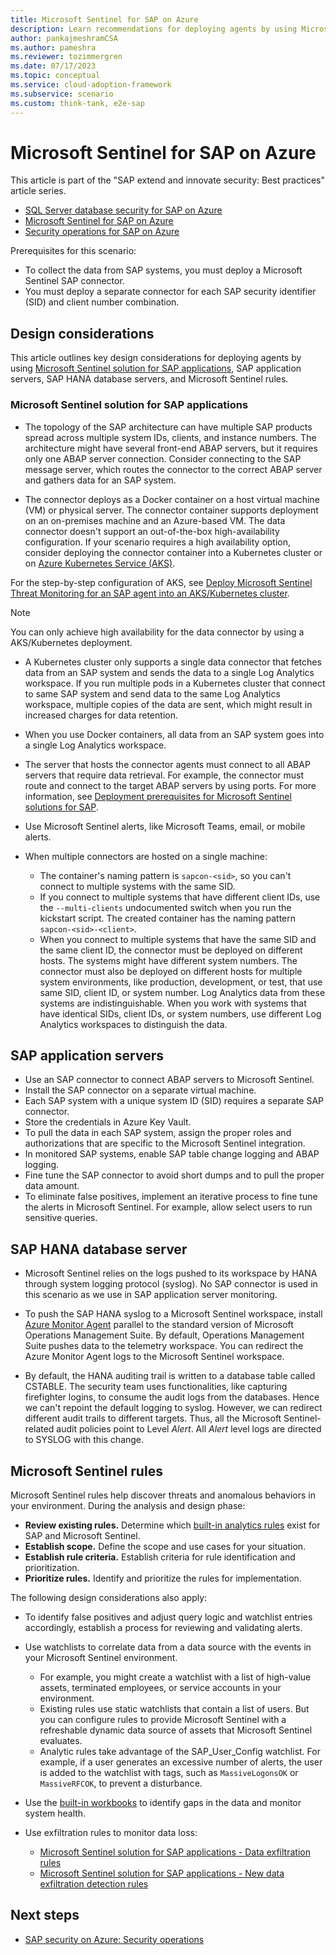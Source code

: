 ```yaml
---
title: Microsoft Sentinel for SAP on Azure
description: Learn recommendations for deploying agents by using Microsoft Sentinel solution for SAP applications, SAP application servers, and SAP HANA database servers.
author: pankajmeshramCSA
ms.author: pameshra
ms.reviewer: tozimmergren
ms.date: 07/17/2023
ms.topic: conceptual
ms.service: cloud-adoption-framework
ms.subservice: scenario
ms.custom: think-tank, e2e-sap
---
```


# Microsoft Sentinel for SAP on Azure

This article is part of the "SAP extend and innovate security: Best practices" article series.

- [SQL Server database security for SAP on Azure](./sap-lza-database-security.md)
- [Microsoft Sentinel for SAP on Azure](./sap-lza-sentinel-for-sap.md)
- [Security operations for SAP on Azure](./sap-lza-security-operations.md)

Prerequisites for this scenario:

- To collect the data from SAP systems, you must deploy a Microsoft Sentinel SAP connector.
- You must deploy a separate connector for each SAP security identifier (SID) and client number combination.

## Design considerations

This article outlines key design considerations for deploying agents by using [Microsoft Sentinel solution for SAP applications](/azure/sentinel/sap/deployment-overview), SAP application servers, SAP HANA database servers, and Microsoft Sentinel rules.

### Microsoft Sentinel solution for SAP applications

- The topology of the SAP architecture can have multiple SAP products spread across multiple system IDs, clients, and instance numbers. The architecture might have several front-end ABAP servers, but it requires only one ABAP server connection. Consider connecting to the SAP message server, which routes the connector to the correct ABAP server and gathers data for an SAP system.

- The connector deploys as a Docker container on a host virtual machine (VM) or physical server. The connector container supports deployment on an on-premises machine and an Azure-based VM. The data connector doesn't support an out-of-the-box high-availability configuration. If your scenario requires a high availability option, consider deploying the connector container into a Kubernetes cluster or on [Azure Kubernetes Service (AKS)](/azure/aks/intro-kubernetes).

For the step-by-step configuration of AKS, see [Deploy Microsoft Sentinel Threat Monitoring for an SAP agent into an AKS/Kubernetes cluster](https://techcommunity.microsoft.com/t5/microsoft-sentinel-blog/deploying-microsoft-sentinel-threat-monitoring-for-sap-agent/ba-p/3528040).

> [!NOTE]
>You can only achieve high availability for the data connector by using a AKS/Kubernetes deployment.

- A Kubernetes cluster only supports a single data connector that fetches data from an SAP system and sends the data to a single Log Analytics workspace. If you run multiple pods in a Kubernetes cluster that connect to same SAP system and send data to the same Log Analytics workspace, multiple copies of the data are sent, which might result in increased charges for data retention.

- When you use Docker containers, all data from an SAP system goes into a single Log Analytics workspace.

- The server that hosts the connector agents must connect to all ABAP servers that require data retrieval. For example, the connector must route and connect to the target ABAP servers by using ports. For more information, see [Deployment prerequisites for Microsoft Sentinel solutions for SAP](/azure/sentinel/sap/prerequisites-for-deploying-sap-continuous-threat-monitoring#system-prerequisites).

- Use Microsoft Sentinel alerts, like Microsoft Teams, email, or mobile alerts.

- When multiple connectors are hosted on a single machine:
  - The container's naming pattern is `sapcon-<sid>`, so you can't connect to multiple systems with the same SID.
  - If you connect to multiple systems that have different client IDs, use the `--multi-clients` undocumented switch when you run the kickstart script. The created container has the naming pattern `sapcon-<sid>-<client>`.
  - When you connect to multiple systems that have the same SID and the same client ID, the connector must be deployed on different hosts. The systems might have different system numbers.  The connector must also be deployed on different hosts for multiple system environments, like production, development, or test, that use same SID, client ID, or system number. Log Analytics data from these systems are indistinguishable. When you work with systems that have identical SIDs, client IDs, or system numbers, use different Log Analytics workspaces to distinguish the data.

## SAP application servers

- Use an SAP connector to connect ABAP servers to Microsoft Sentinel.
- Install the SAP connector on a separate virtual machine.
- Each SAP system with a unique system ID (SID) requires a separate SAP connector.
- Store the credentials in Azure Key Vault.
- To pull the data in each SAP system, assign the proper roles and authorizations that are specific to the Microsoft Sentinel integration.
- In monitored SAP systems, enable SAP table change logging and ABAP logging.
- Fine tune the SAP connector to avoid short dumps and to pull the proper data amount.
- To eliminate false positives, implement an iterative process to fine tune the alerts in Microsoft Sentinel. For example, allow select users to run sensitive queries.

## SAP HANA database server

- Microsoft Sentinel relies on the logs pushed to its workspace by HANA through system logging protocol (syslog). No SAP connector is used in this scenario as we use in SAP application server monitoring.

- To push the SAP HANA syslog to a Microsoft Sentinel workspace, install [Azure Monitor Agent](/azure/azure-monitor/agents/agents-overview) parallel to the standard version of Microsoft Operations Management Suite. By default, Operations Management Suite pushes data to the telemetry workspace. You can redirect the Azure Monitor Agent logs to the Microsoft Sentinel workspace.

- By default, the HANA auditing trail is written to a database table called CSTABLE. The security team uses functionalities, like capturing firefighter logins, to consume the audit logs from the databases. Hence we can't repoint the default logging to syslog. However, we can redirect different audit trails to different targets. Thus, all the Microsoft Sentinel-related audit policies point to Level *Alert*. All *Alert* level logs are directed to SYSLOG with this change.

## Microsoft Sentinel rules

Microsoft Sentinel rules help discover threats and anomalous behaviors in your environment. During the analysis and design phase:
  
- **Review existing rules.** Determine which [built-in analytics rules](/azure/sentinel/sap/sap-solution-security-content#built-in-analytics-rules) exist for SAP and Microsoft Sentinel.
- **Establish scope.** Define the scope and use cases for your situation.
- **Establish rule criteria.** Establish criteria for rule identification and prioritization.
- **Prioritize rules.** Identify and prioritize the rules for implementation.

The following design considerations also apply:

- To identify false positives and adjust query logic and watchlist entries accordingly, establish a process for reviewing and validating alerts.

- Use watchlists to correlate data from a data source with the events in your Microsoft Sentinel environment.
  - For example, you might create a watchlist with a list of high-value assets, terminated employees, or service accounts in your environment.
  - Existing rules use static watchlists that contain a list of users. But you can configure rules to provide Microsoft Sentinel with a refreshable dynamic data source of assets that Microsoft Sentinel evaluates.
  - Analytic rules take advantage of the SAP_User_Config watchlist. For example, if a user generates an excessive number of alerts, the user is added to the watchlist with tags, such as `MassiveLogonsOK` or `MassiveRFCOK`, to prevent a disturbance.

- Use the [built-in workbooks](/azure/sentinel/sap/sap-solution-security-content#built-in-workbooks) to identify gaps in the data and monitor system health.

- Use exfiltration rules to monitor data loss:
  - [Microsoft Sentinel solution for SAP applications - Data exfiltration rules](/azure/sentinel/sap/sap-solution-security-content#data-exfiltration)
  - [Microsoft Sentinel solution for SAP applications - New data exfiltration detection rules](https://techcommunity.microsoft.com/t5/microsoft-sentinel-blog/microsoft-sentinel-solution-for-sap-applications-new-data/ba-p/3716881)

## Next steps

- [SAP security on Azure: Security operations](./sap-lza-security-operations.md)
